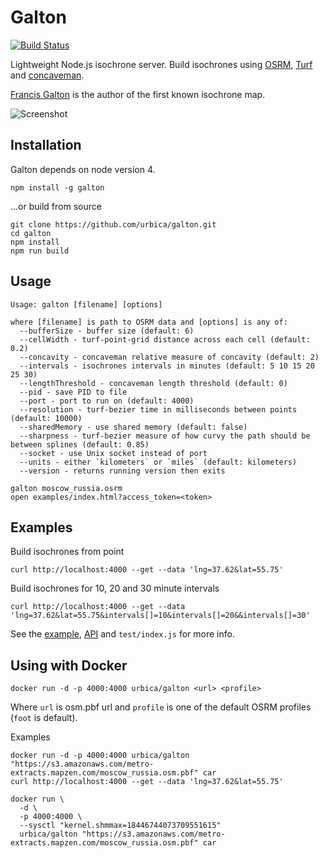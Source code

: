 # Galton

[![Build Status](https://travis-ci.org/urbica/galton.svg?branch=master)](https://travis-ci.org/urbica/galton)

Lightweight Node.js isochrone server. Build isochrones using [OSRM](http://project-osrm.org/), [Turf](http://turfjs.org/) and [concaveman](https://github.com/mapbox/concaveman).

[Francis Galton](https://en.wikipedia.org/wiki/Francis_Galton) is the author of the first known isochrone map.

![Screenshot](https://raw.githubusercontent.com/urbica/galton/master/example.png)

## Installation

Galton depends on node version 4.

```
npm install -g galton
```

...or build from source

```shell
git clone https://github.com/urbica/galton.git
cd galton
npm install
npm run build
```

## Usage

```shell
Usage: galton [filename] [options]

where [filename] is path to OSRM data and [options] is any of:
  --bufferSize - buffer size (default: 6)
  --cellWidth - turf-point-grid distance across each cell (default: 0.2)
  --concavity - concaveman relative measure of concavity (default: 2)
  --intervals - isochrones intervals in minutes (default: 5 10 15 20 25 30)
  --lengthThreshold - concaveman length threshold (default: 0)
  --pid - save PID to file
  --port - port to run on (default: 4000)
  --resolution - turf-bezier time in milliseconds between points (default: 10000)
  --sharedMemory - use shared memory (default: false)
  --sharpness - turf-bezier measure of how curvy the path should be between splines (default: 0.85)
  --socket - use Unix socket instead of port
  --units - either `kilometers` or `miles` (default: kilometers)
  --version - returns running version then exits
```

```
galton moscow_russia.osrm
open examples/index.html?access_token=<token>
```

## Examples

Build isochrones from point

```shell
curl http://localhost:4000 --get --data 'lng=37.62&lat=55.75'
```

Build isochrones for 10, 20 and 30 minute intervals

```
curl http://localhost:4000 --get --data 'lng=37.62&lat=55.75&intervals[]=10&intervals[]=20&&intervals[]=30'
```

See the [example](https://github.com/urbica/galton/blob/master/examples/index.html), [API](https://github.com/urbica/galton/blob/master/docs/API.md) and `test/index.js` for more info.

## Using with Docker

```shell
docker run -d -p 4000:4000 urbica/galton <url> <profile>
```

Where `url` is osm.pbf url and `profile` is one of the default OSRM profiles (`foot` is default).

Examples

```shell
docker run -d -p 4000:4000 urbica/galton "https://s3.amazonaws.com/metro-extracts.mapzen.com/moscow_russia.osm.pbf" car
curl http://localhost:4000 --get --data 'lng=37.62&lat=55.75'
```

```shell
docker run \
  -d \
  -p 4000:4000 \
  --sysctl "kernel.shmmax=18446744073709551615"
  urbica/galton "https://s3.amazonaws.com/metro-extracts.mapzen.com/moscow_russia.osm.pbf" car
```